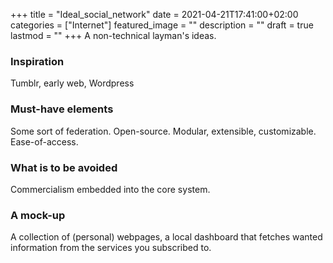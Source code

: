 +++
title =  "Ideal_social_network"
date = 2021-04-21T17:41:00+02:00
categories = ["Internet"]
featured_image = ""
description = ""
draft = true
lastmod = ""
+++
A non-technical layman's ideas.
<!--more-->

### Inspiration
Tumblr, early web, Wordpress

### Must-have elements
Some sort of federation.
Open-source.
Modular, extensible, customizable.
Ease-of-access.

### What is to be avoided
Commercialism embedded into the core system.

### A mock-up
A collection of (personal) webpages, a local dashboard that fetches wanted information from the services you subscribed to.

